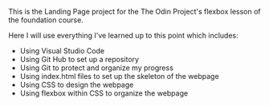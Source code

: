 This is the Landing Page project for the The Odin Project's flexbox lesson of the foundation course. 

Here I will use everything I've learned up to this point which includes:
- Using Visual Studio Code
- Using Git Hub to set up a repository
- Using Git to protect and organize my progress
- Using index.html files to set up the skeleton of the webpage
- Using CSS to design the webpage
- Using flexbox within CSS to organize the webpage